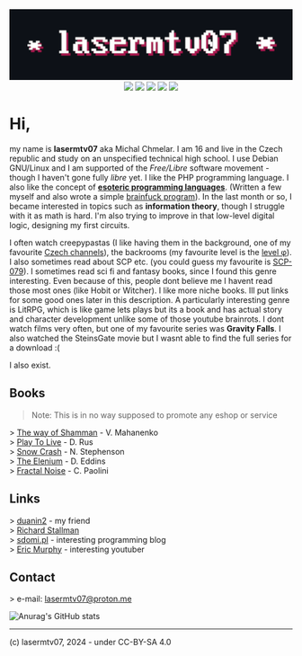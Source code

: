 <!-- language-all: lang-html -->
<div align=center>
<img src="ico.png" />
</div>
<div align=center>
<img src="https://img.shields.io/badge/Age:-16-yellow" />
 <img src="https://img.shields.io/badge/Nationality:-Czech-white" />
 <img src="https://img.shields.io/badge/Language:-Czech-blue" />
 <img src="https://img.shields.io/badge/Language:-English-red" />
 <img src="https://img.shields.io/badge/Programming language:-PHP-blue" />
</div>

# Hi,
my name is **lasermtv07** aka Michal Chmelar. I am 16 and live in the Czech republic and study on an unspecified technical high school.
I use Debian GNU/Linux and I am supported of the *Free/Libre* software movement - though I haven't gone fully *libre* yet. I like the PHP programming language.
I also like the concept of **[esoteric programming languages](https://esolangs.org/wiki/Main_Page)**. (Written a few myself and also wrote a simple [brainfuck program](https://github.com/lasermtv07/brainfuck-uwufier)).
In the last month or so, I became interested in topics such as **information theory**, though I struggle with it as math is hard. I'm also trying to improve in that low-level digital logic, designing my first circuits.

I often watch creepypastas (I like having them in the background, one of my favourite [Czech channels](https://invidious.fdn.fr/channel/UCHKTgY-N2kroEpNNXkjIW7g)), the backrooms (my favourite level is the [level φ](https://backrooms.fandom.com/wiki/Level_Phi)).
I also sometimes read about SCP etc. (you could guess my favourite is [SCP-079](https://scp-wiki.wikidot.com/scp-079)). I sometimes read sci fi and fantasy books, since I found this genre interesting.
Even because of this, people dont believe me I havent read those most ones (like Hobit or Witcher). I like more niche books. Ill put links for some good ones later in this description. A particularly interesting genre is LitRPG,
which is like game lets plays but its a book and has actual story and character development unlike some of those youtube brainrots. I dont watch films very often, but one of my favourite series was **Gravity Falls**. I also watched
the SteinsGate movie but I wasnt able to find the full series for a download :(

I also exist.
## Books
> Note: This is in no way supposed to promote any eshop or service

\> [The way of Shamman](https://www.fictiondb.com/series/way-of-the-shaman-vasily-mahanenko~44512.htm) - V. Mahanenko<br>
\> [Play To Live](https://www.fictiondb.com/series/play-to-live-d-rus~45651.htm) - D. Rus<br>
\> [Snow Crash](https://en.wikipedia.org/wiki/Snow_Crash) - N. Stephenson<br>
\> [The Elenium](https://en.wikipedia.org/wiki/The_Elenium) - D. Eddins<br>
\> [Fractal Noise](https://en.wikipedia.org/wiki/Fractal_Noise) - C. Paolini<br>

## Links
\> [duanin2](https://github.com/duanin2) - my friend<br>
\> [Richard Stallman](https://stallman.org/)<br>
\> [sdomi.pl](https://sdomi.pl/) - interesting programming blog<br>
\> [Eric Murphy](https://ericmurphy.xyz/) - interesting youtuber

## Contact
\> e-mail: lasermtv07@proton.me

![Anurag's GitHub stats](https://github-readme-stats.vercel.app/api?username=lasermtv07&hide=issues,prs&theme=dracula)

---
(c) lasermtv07, 2024 - under CC-BY-SA 4.0
